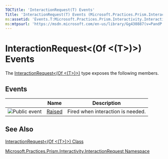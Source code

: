 ```yaml
---
TOCTitle: 'InteractionRequest(T) Events'
Title: 'InteractionRequest(T) Events (Microsoft.Practices.Prism.Interactivity.InteractionRequest)'
ms:assetid: 'Events.T:Microsoft.Practices.Prism.Interactivity.InteractionRequest.InteractionRequest\`1'
ms:mtpsurl: 'https://msdn.microsoft.com/en-us/library/Gg430887(v=PandP.50)'
---
```



# InteractionRequest&lt;(Of &lt;(T&gt;)&gt;) Events

The [InteractionRequest&lt;(Of &lt;(T&gt;)&gt;)](https://msdn.microsoft.com/library/microsoft.practices.prism.interactivity.interactionrequest.interactionrequest%601) type exposes the following members.

## Events

<span id="eventTableToggle"></span>
<table>

<thead>
<tr class="header">
<th> </th>
<th>Name</th>
<th>Description</th>
</tr>
</thead>
<tbody>
<tr class="odd">
<td><img src="https://msdn.microsoft.com/en-us/Gg430887.pubevent(en-us,PandP.50).gif" title="Public event" /></td>
<td><a href="https://msdn.microsoft.com/library/microsoft.practices.prism.interactivity.interactionrequest.interactionrequest%601.raised">Raised</a></td>
<td><div class="summary">
Fired when interaction is needed.
</div></td>
</tr>
</tbody>
</table>

## See Also

[InteractionRequest&lt;(Of &lt;(T&gt;)&gt;) Class](https://msdn.microsoft.com/library/microsoft.practices.prism.interactivity.interactionrequest.interactionrequest%601)

[Microsoft.Practices.Prism.Interactivity.InteractionRequest Namespace](https://msdn.microsoft.com/library/microsoft.practices.prism.interactivity.interactionrequest)
